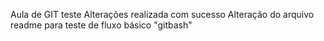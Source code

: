 Aula de GIT teste
Alterações realizada com sucesso
Alteração do arquivo readme para teste de fluxo básico "gitbash"
